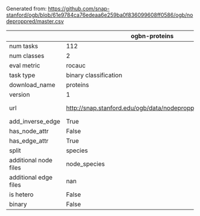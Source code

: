 Generated from: https://github.com/snap-stanford/ogb/blob/61e9784ca76edeaa6e259ba0f836099608ff0586/ogb/nodeproppred/master.csv

|                       | ogbn-proteins                                               | ogbn-products                                               | ogbn-arxiv                                               | ogbn-mag                                               | ogbn-papers100M                                                   |
|-----------------------|-------------------------------------------------------------|-------------------------------------------------------------|----------------------------------------------------------|--------------------------------------------------------|-------------------------------------------------------------------|
| num tasks             | 112                                                         | 1                                                           | 1                                                        | 1                                                      | 1                                                                 |
| num classes           | 2                                                           | 47                                                          | 40                                                       | 349                                                    | 172                                                               |
| eval metric           | rocauc                                                      | acc                                                         | acc                                                      | acc                                                    | acc                                                               |
| task type             | binary classification                                       | multiclass classification                                   | multiclass classification                                | multiclass classification                              | multiclass classification                                         |
| download_name         | proteins                                                    | products                                                    | arxiv                                                    | mag                                                    | papers100M-bin                                                    |
| version               | 1                                                           | 1                                                           | 1                                                        | 2                                                      | 1                                                                 |
| url                   | http://snap.stanford.edu/ogb/data/nodeproppred/proteins.zip | http://snap.stanford.edu/ogb/data/nodeproppred/products.zip | http://snap.stanford.edu/ogb/data/nodeproppred/arxiv.zip | http://snap.stanford.edu/ogb/data/nodeproppred/mag.zip | http://snap.stanford.edu/ogb/data/nodeproppred/papers100M-bin.zip |
| add_inverse_edge      | True                                                        | True                                                        | False                                                    | False                                                  | False                                                             |
| has_node_attr         | False                                                       | True                                                        | True                                                     | True                                                   | True                                                              |
| has_edge_attr         | True                                                        | False                                                       | False                                                    | False                                                  | False                                                             |
| split                 | species                                                     | sales_ranking                                               | time                                                     | time                                                   | time                                                              |
| additional node files | node_species                                                | nan                                                         | node_year                                                | node_year                                              | node_year                                                         |
| additional edge files | nan                                                         | nan                                                         | nan                                                      | edge_reltype                                           | nan                                                               |
| is hetero             | False                                                       | False                                                       | False                                                    | True                                                   | False                                                             |
| binary                | False                                                       | False                                                       | False                                                    | False                                                  | True                                                              |
